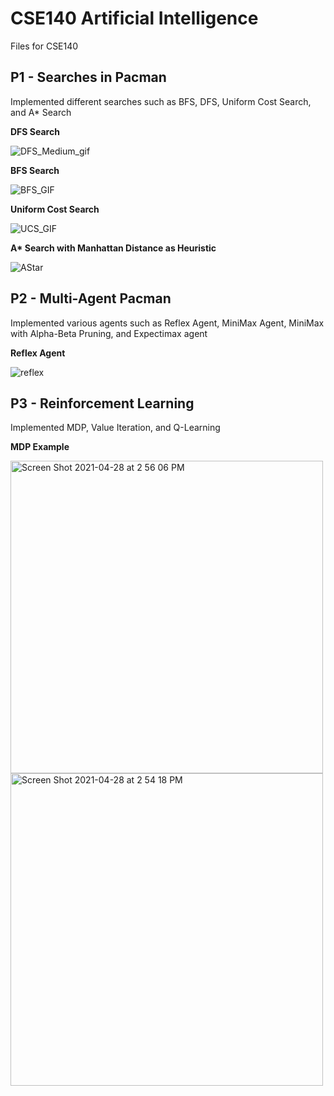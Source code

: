 # CSE140 Artificial Intelligence

Files for CSE140

## P1 - Searches in Pacman

Implemented different searches such as BFS, DFS, Uniform Cost Search, and A* Search

**DFS Search**

![DFS_Medium_gif](https://user-images.githubusercontent.com/35155820/116474754-c3636d80-a82d-11eb-8c80-b672e0bf28bd.gif)

**BFS Search**

![BFS_GIF](https://user-images.githubusercontent.com/35155820/116475267-7338db00-a82e-11eb-9b63-d5a75913a2ed.gif)

**Uniform Cost Search**

![UCS_GIF](https://user-images.githubusercontent.com/35155820/116475543-d6c30880-a82e-11eb-9f77-f1fb51f40f23.gif)

**A\* Search with Manhattan Distance as Heuristic**

![AStar](https://user-images.githubusercontent.com/35155820/116475751-21dd1b80-a82f-11eb-9fea-ef634b08d6ac.gif)

## P2 - Multi-Agent Pacman

Implemented various agents such as Reflex Agent, MiniMax Agent, MiniMax with Alpha-Beta Pruning, and Expectimax agent

**Reflex Agent**

![reflex](https://user-images.githubusercontent.com/35155820/116476718-7634cb00-a830-11eb-84a9-8c756b485ee8.gif)

## P3 - Reinforcement Learning

Implemented MDP, Value Iteration, and Q-Learning

**MDP Example**

<img width="500" alt="Screen Shot 2021-04-28 at 2 56 06 PM" src="https://user-images.githubusercontent.com/35155820/116477769-ea23a300-a831-11eb-84d4-3773e16da213.png">

<img width="500" alt="Screen Shot 2021-04-28 at 2 54 18 PM" src="https://user-images.githubusercontent.com/35155820/116477576-aaf55200-a831-11eb-9f0f-5af94d241bc7.png">



